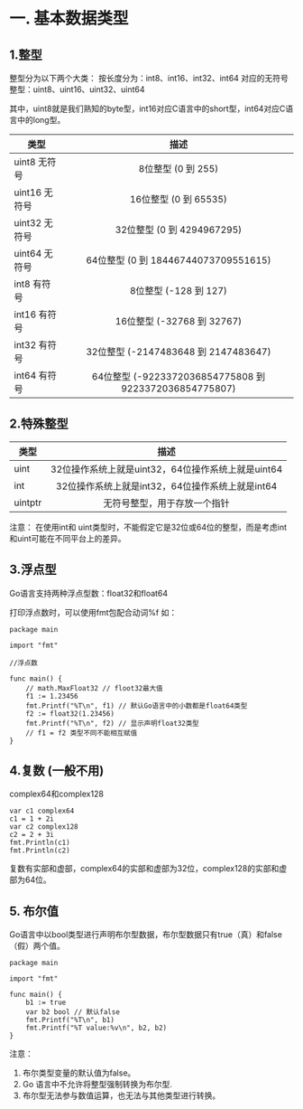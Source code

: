 # 一. 基本数据类型
## 1.整型
整型分为以下两个大类： 按长度分为：int8、int16、int32、int64 对应的无符号整型：uint8、uint16、uint32、uint64

其中，uint8就是我们熟知的byte型，int16对应C语言中的short型，int64对应C语言中的long型。


| 类型        | 描述         |
| ------------- |:-------------:
|uint8	无符号   | 8位整型 (0 到 255)
|uint16 无符号   |16位整型 (0 到 65535)
|uint32	无符号   |32位整型 (0 到 4294967295)
|uint64	无符号   |64位整型 (0 到 18446744073709551615)
|int8	有符号   |8位整型 (-128 到 127)
|int16	有符号   |16位整型 (-32768 到 32767)
|int32	有符号   |32位整型 (-2147483648 到 2147483647)
|int64	有符号   |64位整型 (-9223372036854775808 到 9223372036854775807)


## 2.特殊整型

| 类型        | 描述         |
| ------------- |:-------------:
|uint	        |32位操作系统上就是uint32，64位操作系统上就是uint64
|int	        |32位操作系统上就是int32，64位操作系统上就是int64
|uintptr	    |无符号整型，用于存放一个指针


注意： 在使用int和 uint类型时，不能假定它是32位或64位的整型，而是考虑int和uint可能在不同平台上的差异。

## 3.浮点型

Go语言支持两种浮点型数：float32和float64

打印浮点数时，可以使用fmt包配合动词%f 如：
```
package main

import "fmt"

//浮点数

func main() {
	// math.MaxFloat32 // floot32最大值
	f1 := 1.23456
	fmt.Printf("%T\n", f1) // 默认Go语言中的小数都是float64类型
	f2 := float32(1.23456)
	fmt.Printf("%T\n", f2) // 显示声明float32类型
	// f1 = f2 类型不同不能相互赋值
}
```

## 4.复数 (一般不用)

complex64和complex128
```
var c1 complex64
c1 = 1 + 2i
var c2 complex128
c2 = 2 + 3i
fmt.Println(c1)
fmt.Println(c2)
```
复数有实部和虚部，complex64的实部和虚部为32位，complex128的实部和虚部为64位。

## 5. 布尔值

Go语言中以bool类型进行声明布尔型数据，布尔型数据只有true（真）和false（假）两个值。

```
package main

import "fmt"

func main() {
	b1 := true
	var b2 bool // 默认false
	fmt.Printf("%T\n", b1)
	fmt.Printf("%T value:%v\n", b2, b2)
}
```
注意：

1. 布尔类型变量的默认值为false。
2. Go 语言中不允许将整型强制转换为布尔型.
3. 布尔型无法参与数值运算，也无法与其他类型进行转换。